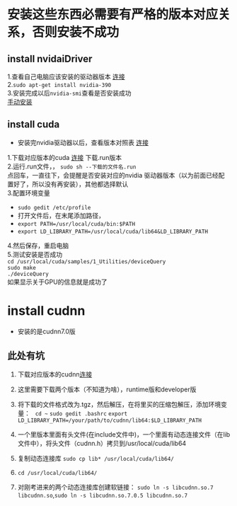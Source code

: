 # 安装这些东西必需要有严格的版本对应关系，否则安装不成功  
## install nvidaiDriver  
1.查看自己电脑应该安装的驱动器版本 [连接](https://www.nvidia.cn/Download/index.aspx?lang=cn)  
2.`sudo apt-get install nvidia-390`   
3.安装完成以后`nvidia-smi`查看是否安装成功  
[手动安装](https://github.com/alisure-ml/Installation/blob/master/NVIDIA.md)  
## install cuda   
* 安装完nvidia驱动器以后，查看版本对照表 [连接](https://www.cnblogs.com/LearnFromNow/p/9417272.html)  

1.下载对应版本的cuda [连接](https://developer.nvidia.com/)  下载.run版本  
2.运行.run文件，， `sudo sh --下载的文件名.run`   
  点回车，一直往下，会提醒是否安装对应的nvidia 驱动器版本（以为前面已经配置好了，所以没有再安装），其他都选择默认   
3.配置环境变量  
  * `sudo gedit /etc/profile`  
  *  打开文件后，在末尾添加路径，  
  *  `export PATH=/usr/local/cuda/bin:$PATH`  
  *  `export LD_LIBRARY_PATH=/usr/local/cuda/lib64&LD_LIBRARY_PATH`  
  
4.然后保存，重启电脑  
5.测试安装是否成功  
  `cd /usr/local/cuda/samples/1_Utilities/deviceQuery`  
  `sudo make`  
  `./deviceQuery`  
  如果显示关于GPU的信息就是成功了   
  
# install cudnn   
* 安装的是cudnn7.0版    
## 此处有坑  
1. 下载对应版本的cudnn[连接](https://developer.nvidia.com/cudnn)  
2. 这里需要下载两个版本（不知道为啥），runtime版和developer版  
3. 将下载的文件格式改为.tgz，然后解压，在将里买的压缩包解压，添加环境变量：
` cd ~`
`sudo gedit .bashrc`
`export LD_LIBRARY_PATH=/your/path/to/cudnn/lib64:$LD_LIBRARY_PATH`
4. 一个里版本里面有头文件(在include文件中)，一个里面有动态连接文件（在lib文件中），将头文件（cudnn.h）拷贝到/usr/local/cuda/lib64  
5. 复制动态连接库 `sudo cp lib* /usr/local/cuda/lib64/`  
6. `cd /usr/local/cuda/lib64/`
 
7. 对刚考进来的两个动态连接库创建软链接： `sudo ln -s libcudnn.so.7 libcudnn.so`,`sudo ln -s libcudnn.so.7.0.5 libcudnn.so.7`  

  
